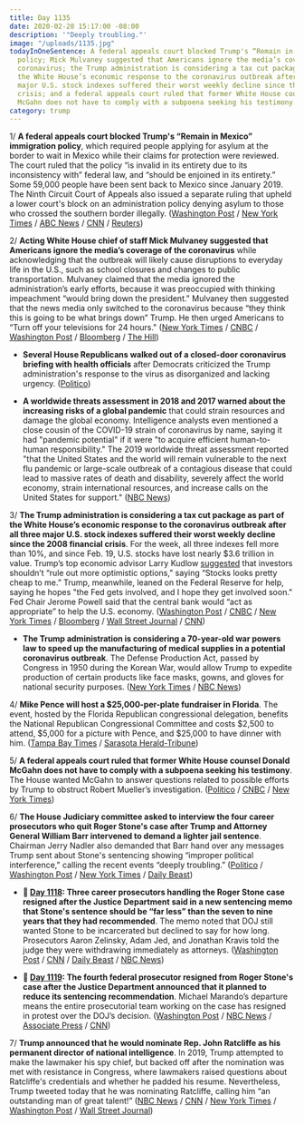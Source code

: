 ```yaml
---
title: Day 1135
date: 2020-02-28 15:17:00 -08:00
description: '"Deeply troubling."'
image: "/uploads/1135.jpg"
todayInOneSentence: A federal appeals court blocked Trump's “Remain in Mexico” immigration
  policy; Mick Mulvaney suggested that Americans ignore the media’s coverage of the
  coronavirus; the Trump administration is considering a tax cut package as part of
  the White House’s economic response to the coronavirus outbreak after all three
  major U.S. stock indexes suffered their worst weekly decline since the 2008 financial
  crisis; and a federal appeals court ruled that former White House counsel Donald
  McGahn does not have to comply with a subpoena seeking his testimony.
category: trump
---
```


1/ **A federal appeals court blocked Trump's “Remain in Mexico” immigration policy**, which required people applying for asylum at the border to wait in Mexico while their claims for protection were reviewed. The court ruled that the policy “is invalid in its entirety due to its inconsistency with” federal law, and “should be enjoined in its entirety.” Some 59,000 people have been sent back to Mexico since January 2019. The Ninth Circuit Court of Appeals also issued a separate ruling that upheld a lower court's block on an administration policy denying asylum to those who crossed the southern border illegally. ([Washington Post](https://www.washingtonpost.com/immigration/trump-remain-in-mexico-halted-federal-court/2020/02/28/87bbf85e-e481-11e9-b403-f738899982d2_story.html) / [New York Times](https://www.nytimes.com/2020/02/28/us/migrants-court-remain-in-mexico-mpp-injunction.html) / [ABC News](https://abcnews.go.com/Politics/wireStory/court-temporarily-halts-trumps-remain-mexico-policy-69286717) / [CNN](https://www.cnn.com/2020/02/28/politics/asylum-seekers-mexico-appeals-court/) / [Reuters](https://www.reuters.com/article/us-usa-immigration-mexico/u-s-appeals-court-blocks-trump-policy-forcing-migrants-to-wait-in-mexico-idUSKCN20M2SC))

2/ **Acting White House chief of staff Mick Mulvaney suggested that Americans ignore the media’s coverage of the coronavirus** while acknowledging that the outbreak will likely cause disruptions to everyday life in the U.S., such as school closures and changes to public transportation. Mulvaney claimed that the media ignored the administration’s early efforts, because it was preoccupied with thinking impeachment “would bring down the president." Mulvaney then suggested that the news media only switched to the coronavirus because “they think this is going to be what brings down” Trump. He then urged Americans to “Turn off your televisions for 24 hours." ([New York Times](https://www.nytimes.com/2020/02/28/us/politics/cpac-coronavirus.html) / [CNBC](https://www.cnbc.com/2020/02/28/trump-chief-of-staff-mulvaney-suggests-people-ignore-coronavirus-news-to-calm-markets.html) / [Washington Post](https://www.washingtonpost.com/world/2020/02/28/coronavirus-live-updates/) / [Bloomberg](https://www.bloomberg.com/news/articles/2020-02-28/virus-could-disrupt-u-s-schools-transportation-mulvaney-says) / [The Hill](https://thehill.com/homenews/administration/485114-white-house-chief-of-staff-claims-press-covering-coronavirus-to-take))

* **Several House Republicans walked out of a closed-door coronavirus briefing with health officials** after Democrats criticized the Trump administration's response to the virus as disorganized and lacking urgency. ([Politico](https://www.politico.com/news/2020/02/28/house-coronavirus-trump-response-118121))

* **A worldwide threats assessment in 2018 and 2017 warned about the increasing risks of a global pandemic** that could strain resources and damage the global economy. Intelligence analysts even mentioned a close cousin of the COVID-19 strain of coronavirus by name, saying it had "pandemic potential" if it were "to acquire efficient human-to-human responsibility." The 2019 worldwide threat assessment reported "that the United States and the world will remain vulnerable to the next flu pandemic or large-scale outbreak of a contagious disease that could lead to massive rates of death and disability, severely affect the world economy, strain international resources, and increase calls on the United States for support." ([NBC News](https://www.nbcnews.com/politics/national-security/u-s-intel-agencies-warned-rising-risk-outbreak-coronavirus-n1144891))

3/ **The Trump administration is considering a tax cut package as part of the White House’s economic response to the coronavirus outbreak after all three major U.S. stock indexes suffered their worst weekly decline since the 2008 financial crisis**. For the week, all three indexes fell more than 10%, and since Feb. 19, U.S. stocks have lost nearly $3.6 trillion in value. Trump’s top economic advisor Larry Kudlow [suggested](https://www.cnbc.com/2020/02/28/trump-aide-kudlow-urges-calm-on-coronavirus-stocks-look-pretty-cheap.html) that investors shouldn’t “rule out more optimistic options," saying “Stocks looks pretty cheap to me.” Trump, meanwhile, leaned on the Federal Reserve for help, saying he hopes "the Fed gets involved, and I hope they get involved soon." Fed Chair Jerome Powell said that the central bank would “act as appropriate” to help the U.S. economy. ([Washington Post](https://www.washingtonpost.com/business/2020/02/28/trump-coronavirus-tax-cuts/) / [CNBC](https://www.cnbc.com/2020/02/28/trump-says-he-hopes-the-fed-gets-involved-soon-to-combat-market-sell-off-from-coronavirus.html) / [New York Times](https://www.nytimes.com/2020/02/28/business/stock-market-today-coronavirus.html) / [Bloomberg](https://www.bloomberg.com/news/articles/2020-02-27/stock-slump-to-extend-in-asia-on-virus-fears-markets-wrap) / [Wall Street Journal](https://www.wsj.com/articles/more-markets-head-toward-correction-territory-as-coronavirus-spooks-investors-11582864550) / [CNN](https://www.cnn.com/2020/02/28/investing/dow-stock-market-today/index.html))

* **The Trump administration is considering a 70-year-old war powers law to speed up the manufacturing of medical supplies in a potential coronavirus outbreak**. The Defense Production Act, passed by Congress in 1950 during the Korean War, would allow Trump to expedite production of certain products like face masks, gowns, and gloves for national security purposes. ([New York Times](https://www.nytimes.com/2020/02/28/us/politics/trump-coronavirus.html) / [NBC News](https://www.nbcnews.com/politics/donald-trump/white-house-eyeing-use-special-powers-produce-more-coronavirus-protective-n1144401))

4/ **Mike Pence will host a $25,000-per-plate fundraiser in Florida**. The event, hosted by the Florida Republican congressional delegation, benefits the National Republican Congressional Committee and costs $2,500 to attend, $5,000 for a picture with Pence, and $25,000 to have dinner with him. ([Tampa Bay Times](https://www.tampabay.com/florida-politics/buzz/2020/02/28/whats-on-mike-pences-schedule-as-coronavirus-point-man-a-fundraiser-in-florida/) / [Sarasota Herald-Tribune](https://www.heraldtribune.com/news/20200226/mike-pence-is-coming-to-sarasota))

5/ **A federal appeals court ruled that former White House counsel Donald McGahn does not have to comply with a subpoena seeking his testimony**. The House wanted McGahn to answer questions related to possible efforts by Trump to obstruct Robert Mueller’s investigation. ([Politico](https://www.politico.com/news/2020/02/28/trump-wins-appeal-to-block-mcgahn-testimony-118219) / [CNBC](https://www.cnbc.com/2020/02/28/appeals-court-say-trump-lawyer-mcgahn-doesnt-have-to-testify-to-house.html) / [New York Times](https://www.nytimes.com/2020/02/28/us/mcgahn-subpoena-trump.html?referringSource=articleShare))

6/ **The House Judiciary committee asked to interview the four career prosecutors who quit Roger Stone's case after Trump and Attorney General William Barr intervened to demand a lighter jail sentence**. Chairman Jerry Nadler also demanded that Barr hand over any messages Trump sent about Stone's sentencing showing “improper political interference," calling the recent events “deeply troubling.” ([Politico](https://www.politico.com/news/2020/02/28/roger-stone-prosecutors-called-to-testify-118106) / [Washington Post](https://www.washingtonpost.com/local/legal-issues/former-white-house-counsel-don-mcgahn-does-not-have-to-testify-to-house-appeals-court-finds/2020/02/28/eb846412-3c5a-11ea-baca-eb7ace0a3455_story.html) / [New York Times](https://www.nytimes.com/2020/02/28/us/politics/political-interference-doj.html) / [Daily Beast](https://www.thedailybeast.com/nadler-demands-barr-hands-over-trump-messages-related-to-stone-sentencing))

* **📌 [Day 1118](https://whatthefuckjusthappenedtoday.com/2020/02/11/day-1118/#2-three-career-prosecutors-handling): Three career prosecutors handling the Roger Stone case resigned after the Justice Department said in a new sentencing memo that Stone's sentence should be “far less” than the seven to nine years that they had recommended**. The memo noted that DOJ still wanted Stone to be incarcerated but declined to say for how long. Prosecutors Aaron Zelinsky, Adam Jed, and Jonathan Kravis told the judge they were withdrawing immediately as attorneys. ([Washington Post](https://www.washingtonpost.com/national-security/justice-dept-to-reduce-sentencing-recommendation-for-trump-associate-roger-stone-official-says-after-president-calls-it-unfair/2020/02/11/ad81fd36-4cf0-11ea-bf44-f5043eb3918a_story.html) / [CNN](https://www.cnn.com/2020/02/11/politics/roger-stone-sentencing-justice-department/index.html) / [Daily Beast](https://www.thedailybeast.com/doj-overrides-grossly-disproportionate-sentencing-recommendation-for-trump-ally-roger-stone) / [NBC News](https://www.nbcnews.com/politics/politics-news/doj-backpedalling-sentencing-recommendation-trump-ally-roger-stone-n1134961))

* **📌 [Day 1119](https://whatthefuckjusthappenedtoday.com/2020/02/12/day-1119/#the-fourth-federal-prosecutor-resign): The fourth federal prosecutor resigned from Roger Stone's case after the Justice Department announced that it planned to reduce its sentencing recommendation**. Michael Marando’s departure means the entire prosecutorial team working on the case has resigned in protest over the DOJ’s decision. ([Washington Post](https://www.washingtonpost.com/national-security/justice-dept-to-reduce-sentencing-recommendation-for-trump-associate-roger-stone-official-says-after-president-calls-it-unfair/2020/02/11/ad81fd36-4cf0-11ea-bf44-f5043eb3918a_story.html) / [NBC News](https://www.nbcnews.com/politics/politics-news/doj-backpedalling-sentencing-recommendation-trump-ally-roger-stone-n1134961) / [Associate Press](https://apnews.com/f9addeca0df46d91442701d1420ed046) / [CNN](https://www.cnn.com/2020/02/11/politics/roger-stone-sentencing-justice-department/index.html))

7/ **Trump announced that he would nominate Rep. John Ratcliffe as his permanent director of national intelligence**. In 2019, Trump attempted to make the lawmaker his spy chief, but backed off after the nomination was met with resistance in Congress, where lawmakers raised questions about Ratcliffe's credentials and whether he padded his resume. Nevertheless, Trump tweeted today that he was nominating Ratcliffe, calling him “an outstanding man of great talent!” ([NBC News](https://www.nbcnews.com/politics/national-security/trump-says-he-will-nominate-john-ratcliffe-be-intel-chief-n1145621) / [CNN](https://www.cnn.com/2020/02/28/politics/john-ratcliffe-dni-nominate/index.html) / [New York Times](https://www.nytimes.com/2020/02/28/us/politics/john-ratcliffe-director-national-intelligence.html) / [Washington Post](https://www.washingtonpost.com/national-security/trump-again-plans-to-nominate-john-ratcliffe-as-intelligence-director/2020/02/28/163661fe-5a7b-11ea-8753-73d96000faae_story.html) / [Wall Street Journal](https://www.wsj.com/articles/trump-to-nominate-texas-rep-john-ratcliffe-as-director-of-national-intelligence-11582929162))